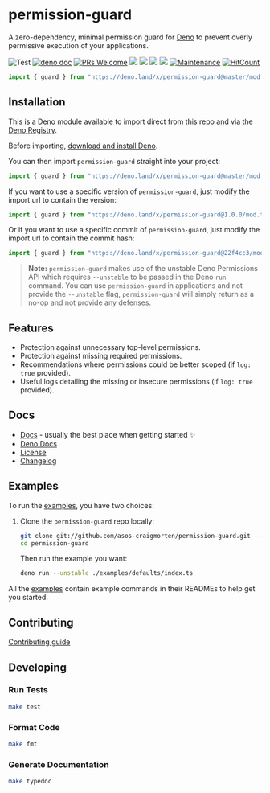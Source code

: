 # permission-guard

A zero-dependency, minimal permission guard for [Deno](https://deno.land/) to prevent overly permissive execution of your applications.

![Test](https://github.com/asos-craigmorten/permission-guard/workflows/Test/badge.svg) [![deno doc](https://doc.deno.land/badge.svg)](https://doc.deno.land/https/deno.land/x/permission-guard/mod.ts) [![PRs Welcome](https://img.shields.io/badge/PRs-welcome-brightgreen.svg)](http://makeapullrequest.com) [![](https://img.shields.io/github/issues/asos-craigmorten/permission-guard)](https://img.shields.io/github/issues/asos-craigmorten/permission-guard) 
![](https://img.shields.io/github/stars/asos-craigmorten/permission-guard) ![](https://img.shields.io/github/forks/asos-craigmorten/permission-guard) ![](https://img.shields.io/github/license/asos-craigmorten/permission-guard) [![Maintenance](https://img.shields.io/badge/Maintained%3F-yes-green.svg)](https://GitHub.com/asos-craigmorten/permission-guard/graphs/commit-activity) [![HitCount](http://hits.dwyl.com/asos-craigmorten/permission-guard.svg)](http://hits.dwyl.com/asos-craigmorten/permission-guard)

```ts
import { guard } from "https://deno.land/x/permission-guard@master/mod.ts";
```

## Installation

This is a [Deno](https://deno.land/) module available to import direct from this repo and via the [Deno Registry](https://deno.land/x).

Before importing, [download and install Deno](https://deno.land/#installation).

You can then import `permission-guard` straight into your project:

```ts
import { guard } from "https://deno.land/x/permission-guard@master/mod.ts";
```

If you want to use a specific version of `permission-guard`, just modify the import url to contain the version:

```ts
import { guard } from "https://deno.land/x/permission-guard@1.0.0/mod.ts";
```

Or if you want to use a specific commit of `permission-guard`, just modify the import url to contain the commit hash:

```ts
import { guard } from "https://deno.land/x/permission-guard@22f4cc3/mod.ts";
```

> **Note:** `permission-guard` makes use of the unstable Deno Permissions API which requires `--unstable` to be passed in the Deno `run` command. You can use `permission-guard` in applications and not provide the `--unstable` flag, `permission-guard` will simply return as a no-op and not provide any defenses.

## Features

- Protection against unnecessary top-level permissions.
- Protection against missing required permissions.
- Recommendations where permissions could be better scoped (if `log: true` provided).
- Useful logs detailing the missing or insecure permissions (if `log: true` provided).

## Docs

- [Docs](https://asos-craigmorten.github.io/permission-guard/) - usually the best place when getting started ✨
- [Deno Docs](https://doc.deno.land/https/deno.land/x/permission-guard/mod.ts)
- [License](https://github.com/asos-craigmorten/permission-guard/blob/master/LICENSE.md)
- [Changelog](https://github.com/asos-craigmorten/permission-guard/blob/master/.github/CHANGELOG.md)

## Examples

To run the [examples](./examples), you have two choices:

1. Clone the `permission-guard` repo locally:

   ```bash
   git clone git://github.com/asos-craigmorten/permission-guard.git --depth 1
   cd permission-guard
   ```

   Then run the example you want:

   ```bash
   deno run --unstable ./examples/defaults/index.ts
   ```

All the [examples](./examples) contain example commands in their READMEs to help get you started.

## Contributing

[Contributing guide](https://github.com/asos-craigmorten/permission-guard/blob/master/.github/CONTRIBUTING.md)

## Developing

### Run Tests

```bash
make test
```

### Format Code

```bash
make fmt
```

### Generate Documentation

```bash
make typedoc
```
